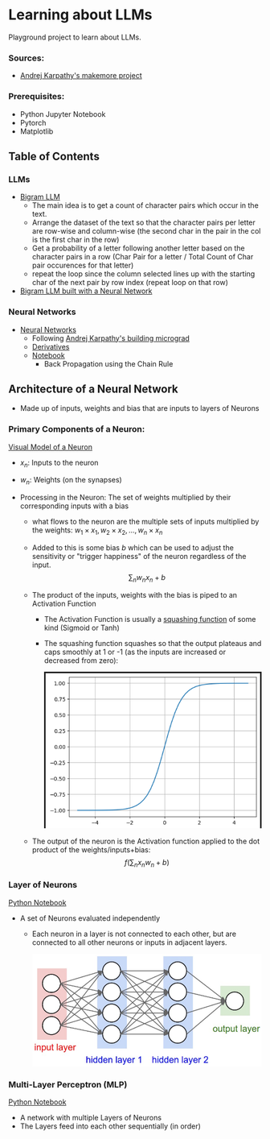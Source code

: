 # Learning about LLMs

Playground project to learn about LLMs.

### Sources:

- [Andrej Karpathy's makemore project](https://www.youtube.com/watch?v=PaCmpygFfXo)

### Prerequisites:

- Python Jupyter Notebook
- Pytorch
- Matplotlib

## Table of Contents

### LLMs

- [Bigram LLM](./bigramllm.ipynb)
  - The main idea is to get a count of character pairs which occur in the text.
  - Arrange the dataset of the text so that the character pairs per letter are row-wise and column-wise (the second char in the pair in the col is the first char in the row)
  - Get a probability of a letter following another letter based on the character pairs in a row (Char Pair for a letter / Total Count of Char pair occurences for that letter)
  - repeat the loop since the column selected lines up with the starting char of the next pair by row index (repeat loop on that row)
- [Bigram LLM built with a Neural Network](./bigrams_neuralnetwork.ipynb)

### Neural Networks

- [Neural Networks](./NeuralNetworks/)
  - Following [Andrej Karpathy's building micrograd](https://www.youtube.com/watch?v=VMj-3S1tku0&list=PLAqhIrjkxbuWI23v9cThsA9GvCAUhRvKZ)
  - [Derivatives](./NeuralNetworks/derivatives.ipynb)
  - [Notebook](./NeuralNetworks/neural_network.ipynb)
    - Back Propagation using the Chain Rule

## Architecture of a Neural Network

- Made up of inputs, weights and bias that are inputs to layers of Neurons

### Primary Components of a Neuron:

[Visual Model of a Neuron](https://cs231n.github.io/neural-networks-1/)

- $x_n$: Inputs to the neuron
- $w_n$: Weights (on the synapses)
- Processing in the Neuron: The set of weights multiplied by their corresponding inputs with a bias

  - what flows to the neuron are the multiple sets of inputs multiplied by the weights: $w_1 \times x_1, w_2 \times x_2, \ldots, w_n \times x_n$
  - Added to this is some bias $b$ which can be used to adjust the sensitivity or "trigger happiness" of the neuron regardless of the input.
    $$\sum_n w_n x_n + b$$
  - The product of the inputs, weights with the bias is piped to an Activation Function

    - The Activation Function is usually a [squashing function](https://en.wikipedia.org/wiki/Hyperbolic_functions) of some kind (Sigmoid or Tanh)
    - The squashing function squashes so that the output plateaus and caps smoothly at 1 or -1 (as the inputs are increased or decreased from zero):

      ![tanh function](./tanh.png)

  - The output of the neuron is the Activation function applied to the dot product of the weights/inputs+bias:
    $$f\left(\sum_n x_n w_n + b\right)$$

### Layer of Neurons

[Python Notebook](./NeuralNetworks/neural_network.ipynb)

- A set of Neurons evaluated independently

  - Each neuron in a layer is not connected to each other, but are connected to all other neurons or inputs in adjacent layers.

    ![Nueron Layers](./neural_net.jpeg)

### Multi-Layer Perceptron (MLP)

[Python Notebook](./NeuralNetworks/neural_network.ipynb)

- A network with multiple Layers of Neurons
- The Layers feed into each other sequentially (in order)

